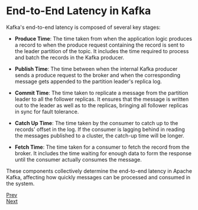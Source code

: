 # End-to-End Latency in Kafka

Kafka's end-to-end latency is composed of several key stages:

- **Produce Time**: The time taken from when the application logic produces a record to when the produce request containing the record is sent to the leader partition of the topic. It includes the time required to process and batch the records in the Kafka producer.

- **Publish Time**: The time between when the internal Kafka producer sends a produce request to the broker and when the corresponding message gets appended to the partition leader's replica log.

- **Commit Time**: The time taken to replicate a message from the partition leader to all the follower replicas. It ensures that the message is written out to the leader as well as to the replicas, bringing all follower replicas in sync for fault tolerance.

- **Catch Up Time**: The time taken by the consumer to catch up to the records' offset in the log. If the consumer is lagging behind in reading the messages published to a cluster, the catch-up time will be longer.

- **Fetch Time**: The time taken for a consumer to fetch the record from the broker. It includes the time waiting for enough data to form the response until the consumer actually consumes the message.

These components collectively determine the end-to-end latency in Apache Kafka, affecting how quickly messages can be processed and consumed in the system.

[Prev](03.KafkaOptimizationTheorem.md)<br>
[Next]()


